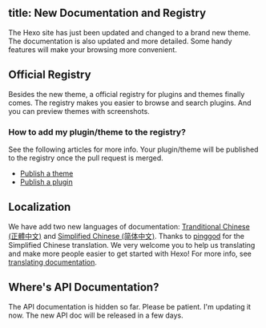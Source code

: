 title: New Documentation and Registry
---
The Hexo site has just been updated and changed to a brand new theme. The documentation is also updated and more detailed. Some handy features will make your browsing more convenient.

## Official Registry

Besides the new theme, a official registry for plugins and themes finally comes. The registry makes you easier to browse and search plugins. And you can preview themes with screenshots.

### How to add my plugin/theme to the registry?

See the following articles for more info. Your plugin/theme will be published to the registry once the pull request is merged.

- [Publish a theme](/help/themes.html#Publishing)
- [Publish a plugin](/help/plugins.html#Publishing)

## Localization

We have add two new languages of documentation: [Tranditional Chinese (正體中文)](/zh-tw/) and [Simplified Chinese (简体中文)](/zh-cn/). Thanks to [pinggod](https://github.com/pinggod) for the Simplified Chinese translation. We very welcome you to help us translating and make more people easier to get started with Hexo! For more info, see [translating documentation](/help/contributing.html#Translating).

## Where's API Documentation?

The API documentation is hidden so far. Please be patient. I'm updating it now. The new API doc will be released in a few days.
